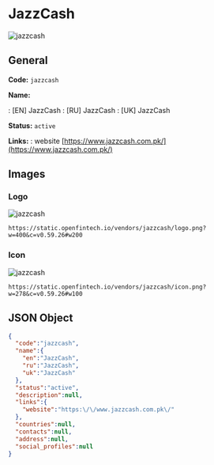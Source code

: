
# JazzCash 
![jazzcash](https://static.openfintech.io/vendors/jazzcash/logo.png?w=400&c=v0.59.26#w200)  

## General 
 
**Code:** `jazzcash` 
 
**Name:** 
 
:	[EN] JazzCash 
:	[RU] JazzCash 
:	[UK] JazzCash 
 
**Status:** `active` 
 
**Links:** 
: website [https://www.jazzcash.com.pk/](https://www.jazzcash.com.pk/) 
 

## Images 

### Logo 
 
![jazzcash](https://static.openfintech.io/vendors/jazzcash/logo.png?w=400&c=v0.59.26#w200)  

```
https://static.openfintech.io/vendors/jazzcash/logo.png?w=400&c=v0.59.26#w200
```  

### Icon 
 
![jazzcash](https://static.openfintech.io/vendors/jazzcash/icon.png?w=278&c=v0.59.26#w100)  

```
https://static.openfintech.io/vendors/jazzcash/icon.png?w=278&c=v0.59.26#w100
```  

## JSON Object 

```json
{
  "code":"jazzcash",
  "name":{
    "en":"JazzCash",
    "ru":"JazzCash",
    "uk":"JazzCash"
  },
  "status":"active",
  "description":null,
  "links":{
    "website":"https:\/\/www.jazzcash.com.pk\/"
  },
  "countries":null,
  "contacts":null,
  "address":null,
  "social_profiles":null
}
```  
